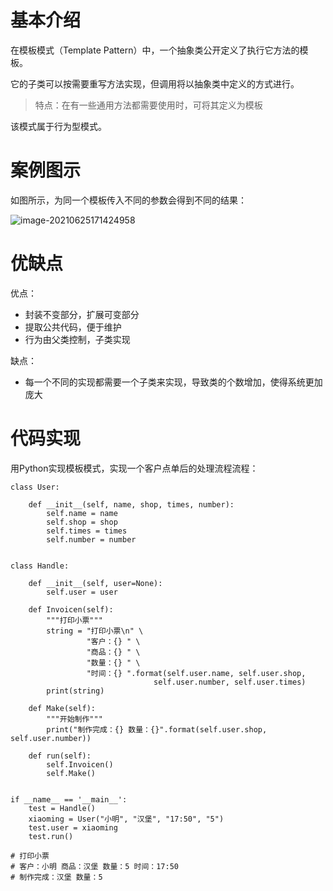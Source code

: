 # 基本介绍

在模板模式（Template Pattern）中，一个抽象类公开定义了执行它方法的模板。

它的子类可以按需要重写方法实现，但调用将以抽象类中定义的方式进行。

> 特点：在有一些通用方法都需要使用时，可将其定义为模板

该模式属于行为型模式。

# 案例图示

如图所示，为同一个模板传入不同的参数会得到不同的结果：

![image-20210625171424958](https://images-1302522496.cos.ap-nanjing.myqcloud.com/img/image-20210625171424958.png)

# 优缺点

优点：

- 封装不变部分，扩展可变部分
- 提取公共代码，便于维护
- 行为由父类控制，子类实现

缺点：

- 每一个不同的实现都需要一个子类来实现，导致类的个数增加，使得系统更加庞大



# 代码实现

用Python实现模板模式，实现一个客户点单后的处理流程流程：

```
class User:

    def __init__(self, name, shop, times, number):
        self.name = name
        self.shop = shop
        self.times = times
        self.number = number


class Handle:

    def __init__(self, user=None):
        self.user = user

    def Invoicen(self):
        """打印小票"""
        string = "打印小票\n" \
                 "客户：{} " \
                 "商品：{} " \
                 "数量：{} " \
                 "时间：{} ".format(self.user.name, self.user.shop,
                                self.user.number, self.user.times)
        print(string)

    def Make(self):
        """开始制作"""
        print("制作完成：{} 数量：{}".format(self.user.shop, self.user.number))

    def run(self):
        self.Invoicen()
        self.Make()


if __name__ == '__main__':
    test = Handle()
    xiaoming = User("小明", "汉堡", "17:50", "5")
    test.user = xiaoming
    test.run()

# 打印小票
# 客户：小明 商品：汉堡 数量：5 时间：17:50 
# 制作完成：汉堡 数量：5
```

